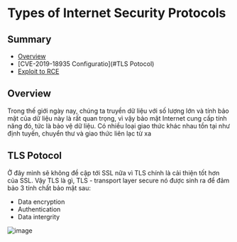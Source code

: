# Types of Internet Security Protocols
## Summary
- [Overview](#Overview)
- [CVE-2019-18935 Configuratio](#TLS Potocol)
- [Exploit to RCE ](#Exploit-to-RCE )
## Overview
Trong thế giới ngày nay, chúng ta truyền dữ liệu với số lượng lớn và tính bảo mật của dữ liệu này là rất quan trọng, vì vậy bảo mật Internet cung cấp tính năng đó, tức là bảo vệ dữ liệu. Có nhiều loại giao thức khác nhau tồn tại như định tuyến, chuyển thư và giao thức liên lạc từ xa
## TLS Potocol
Ở đây mình sẽ không đề cập tới SSL nữa vì TLS chính là cải thiện tốt hơn của SSL. Vậy TLS là gì, TLS - transport layer secure nó được sinh ra để đảm bảo 3 tính chất bảo mật sau: 
- Data encryption
- Authentication
- Data intergrity

![image](https://github.com/Giaduoc0211/5G-Security/assets/71538455/6fbbadee-3e3d-406a-9355-11d13cd23c45)
